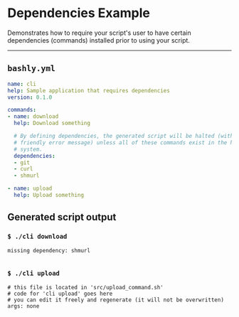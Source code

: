 # Dependencies Example

Demonstrates how to require your script's user to have certain dependencies (commands) installed prior to using your script.

-----

## `bashly.yml`

```yaml
name: cli
help: Sample application that requires dependencies
version: 0.1.0

commands:
- name: download
  help: Download something

  # By defining dependencies, the generated script will be halted (with a
  # friendly error message) unless all of these commands exist in the host
  # system.
  dependencies:
  - git
  - curl
  - shmurl

- name: upload
  help: Upload something
```

## Generated script output

### `$ ./cli download`

```shell
missing dependency: shmurl


```

### `$ ./cli upload`

```shell
# this file is located in 'src/upload_command.sh'
# code for 'cli upload' goes here
# you can edit it freely and regenerate (it will not be overwritten)
args: none


```



